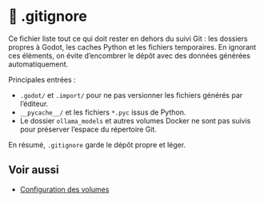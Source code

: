 # 🙈 .gitignore

Ce fichier liste tout ce qui doit rester en dehors du suivi Git : les dossiers propres à Godot, les caches Python et les fichiers temporaires. En ignorant ces éléments, on évite d’encombrer le dépôt avec des données générées automatiquement.

Principales entrées :
- `.godot/` et `.import/` pour ne pas versionner les fichiers générés par l’éditeur.
- `__pycache__/` et les fichiers `*.pyc` issus de Python.
- Le dossier `ollama_models` et autres volumes Docker ne sont pas suivis pour préserver l’espace du répertoire Git.

En résumé, `.gitignore` garde le dépôt propre et léger.

## Voir aussi

- [Configuration des volumes](docker-compose-yml.md)
